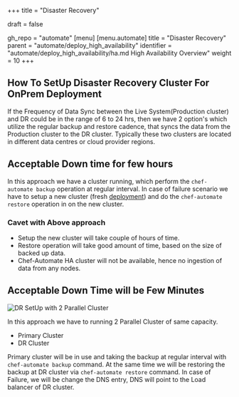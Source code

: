 +++
title = "Disaster Recovery"

draft = false

gh_repo = "automate"
[menu]
  [menu.automate]
    title = "Disaster Recovery"
    parent = "automate/deploy_high_availability"
    identifier = "automate/deploy_high_availability/ha.md High Availability Overview"
    weight = 10
+++

## How To SetUp Disaster Recovery Cluster For OnPrem Deployment

If the Frequency of Data Sync between the Live System(Production cluster) and DR could be in the range of 6 to 24 hrs, then we have 2 option's which utilize the regular backup and restore cadence,
that syncs the data from the Production cluster to the DR cluster. Typically these two clusters are located in different data centres or cloud provider regions.

## Acceptable Down time for few hours

In this approach we have a cluster running, which perform the `chef-automate backup` operation at regular interval. In case of failure scenario  we have to setup a new cluster (fresh [deployment](/automate/ha_onprim_deployment_procedure/#Run-these-steps-on-Bastion-Host-Machine)) and do the `chef-automate restore` operation in on the new cluster.

### Cavet with Above approach

- Setup the new cluster will take couple of hours of time.
- Restore operation will take good amount of time, based on the size of backed up data.
- Chef-Automate HA cluster will not be available, hence no ingestion of data from any nodes.

## Acceptable  Down Time will be Few Minutes

![DR SetUp with 2 Parallel Cluster](/images/automate/DR-2-cluster.png)

In this approach we have to running 2 Parallel Cluster of same capacity.

- Primary Cluster
- DR Cluster

Primary cluster will be in use and taking the backup at regular interval with `chef-automate backup` command. At the same time we will be restoring the backup at DR cluster via `chef-automate restore` command. In case of Failure, we will be change the DNS entry, DNS will point to the Load balancer of DR cluster.
